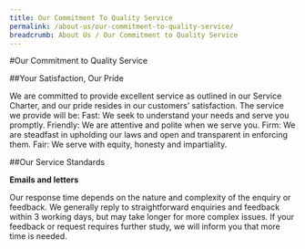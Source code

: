 ```yaml
---
title: Our Commitment To Quality Service
permalink: /about-us/our-commitment-to-quality-service/
breadcrumb: About Us / Our Commitment to Quality Service
---
```


#Our Commitment to Quality Service 

##Your Satisfaction, Our Pride

We are committed to provide excellent service as outlined in our Service Charter, and our pride resides in our customers’ satisfaction.
The service we provide will be:
Fast:      We seek to understand your needs and serve you promptly.
Friendly:  We are attentive and polite when we serve you.
Firm:      We are steadfast in upholding our laws and open and transparent in enforcing them.
Fair: 	   We serve with equity, honesty and impartiality.

##Our Service Standards

**Emails and letters**

Our response time depends on the nature and complexity of the enquiry or feedback. We generally reply to straightforward enquiries and feedback within 3 working days, but may take longer for more complex issues. If your feedback or request requires further study, we will inform you that more time is needed.

